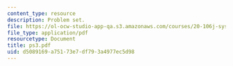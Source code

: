 ```yaml
---
content_type: resource
description: Problem set.
file: https://ol-ocw-studio-app-qa.s3.amazonaws.com/courses/20-106j-systems-microbiology-fall-2006/d5089169a75173e7df793a4977ec5d98_ps3.pdf
file_type: application/pdf
resourcetype: Document
title: ps3.pdf
uid: d5089169-a751-73e7-df79-3a4977ec5d98
---
```

